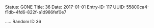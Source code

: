 Status: GONE
Title: 36
Date: 2017-01-01
Entry-ID: 117
UUID: 55800ca4-f1db-4fd6-822f-a1d986fef0e7

.....
Random ID 36
